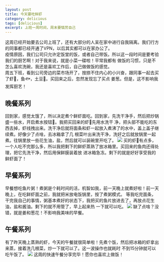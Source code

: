 ```yaml
---
layout: post
title: 今天要吃鲜虾
category: delicious
tags: [delicious]
excerpt: 上班一周时间，周末要犒劳自己
---
```

这周已经开始要去公司上班了，还有大部分的人呆在家中进行自我隔离。我们行方的同事都已经开通了VPN，以后其实都可以在家办公了。  
疫情原因，我们公司只允许定饭堂的饭，或者自己带饭。所以这一段时间是要考验我们的厨艺啊！对于我来说，就是小菜一碟啦！平常我都有
做饭的习惯，只是不怎么喜欢洗碗，我还是喜欢工作后，自己做做饭的感觉。  
周五下班，看到公司旁边的菜市场开了，按捺不住内心的小兴奋，跟同事一起去买了虾🦐，鱼🐟，土豆🥔。买回来之后，忽然发现忘了买点
姜葱。但是，这不影响我发挥厨艺！
## 晚餐系列
回到家，感觉太饿了，所以决定煮个鲜虾面吃。回到家，先洗干净手，然后把炒锅盛一些水，开启煮水按钮🔘。我把买回来的虾🦐先用水洗干
净，把头部不能吃的东西去掉，虾线拽出来。洗干净后就将面条和虾一起放入煮沸了的水中，盖上盖子继续煮。好像少了点啥，去冰箱拿了几
根菜叶出来洗干净，洗好之后就放锅里一起煮。往锅里放一些花生油，盐，然后就可以装碗里开吃了。
![](http://contemplation.top/assets/images/2020/delicious/0222_noodles.jpg)
买的虾🦐有点多，一个人吃不完那么多，所以我把剩下的鲜虾蒸熟了放冰箱里。买回来的鱼肉还得处理，把它先洗干净，然后用保鲜膜装着放
进冰箱急冻。剩下的就是好好享受我的鲜虾面了！
## 早餐系列
早餐想吃鱼片粥！煮粥是个耗时间的活，机智如我，前一天晚上就煮好啦！前一天晚上，在吃鲜虾面之前，我就把米放电饭锅里，按了煮粥模式。
等我吃完面条，干完我自己的事情，粥基本煮好的状态下，我把买的鱼片放进去了，再放点花生油，盐和酱油。剩下的就不用管了，早上起来热
一下就可以吃。
![](http://contemplation.top/assets/images/2020/delicious/0222_fish.jpg)
缺了点啥？没错，就是姜和葱花！不影响我美味的早餐。
## 午餐系列
有了昨天晚上蒸熟的虾，今天的午餐就很简单啦！先煮个饭，然后把冰箱的虾拿出来蒸，接着洗几根菜，炒一下就可以了。这一波操作也就耗时
不到15分钟就可以吃午饭了。
![](http://contemplation.top/assets/images/2020/delicious/0222_shrimp.jpg)
这周的快速午餐分享完毕！愿你也喜欢上做饭！